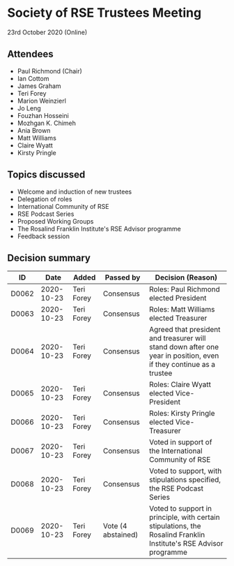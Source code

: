 # Society of RSE Trustees Meeting

23rd October 2020 (Online)

## Attendees

   - Paul Richmond (Chair)
   - Ian Cottom
   - James Graham
   - Teri Forey
   - Marion Weinzierl
   - Jo Leng
   - Fouzhan Hosseini
   - Mozhgan K. Chimeh
   - Ania Brown
   - Matt Williams
   - Claire Wyatt
   - Kirsty Pringle

## Topics discussed

   - Welcome and induction of new trustees
   - Delegation of roles
   - International Community of RSE
   - RSE Podcast Series
   - Proposed Working Groups
   - The Rosalind Franklin Institute's RSE Advisor programme
   - Feedback session

## Decision summary

| ID  | Date       | Added       | Passed by | Decision (Reason)                                                                                                                                                                                                          |
|-----|------------|-------------|-----------|----------------------------------------------------------------------------------------------------------------------------------------------------------------------------------------------------------------------------|
| D0062 | 2020-10-23 | Teri Forey | Consensus | Roles: Paul Richmond elected President |
| D0063 | 2020-10-23 | Teri Forey | Consensus | Roles: Matt Williams elected Treasurer |
| D0064 | 2020-10-23 | Teri Forey | Consensus | Agreed that president and treasurer will stand down after one year in position, even if they continue as a trustee |
| D0065 | 2020-10-23 | Teri Forey | Consensus | Roles: Claire Wyatt elected Vice-President |
| D0066 | 2020-10-23 | Teri Forey | Consensus | Roles: Kirsty Pringle elected Vice-Treasurer |
| D0067 | 2020-10-23 | Teri Forey | Consensus | Voted in support of the International Community of RSE |
| D0068 | 2020-10-23 | Teri Forey | Consensus | Voted to support, with stipulations specified, the RSE Podcast Series |
| D0069 | 2020-10-23 | Teri Forey | Vote (4 abstained) | Voted to support in principle, with certain stipulations, the Rosalind Franklin Institute's RSE Advisor programme |
